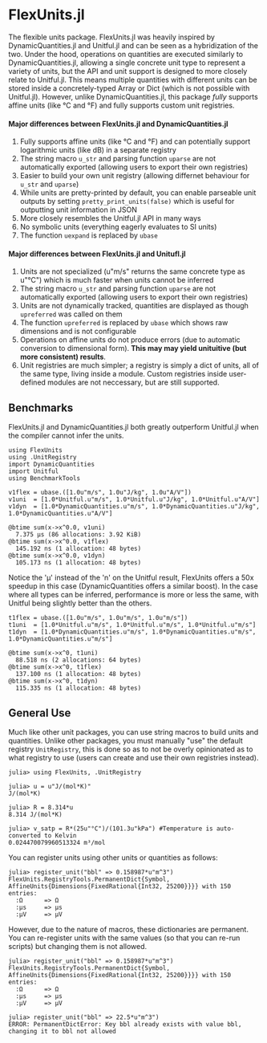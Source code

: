 # FlexUnits.jl
The flexible units package. FlexUnits.jl was heavily inspired by DynamicQuantities.jl and Unitful.jl and can be seen as a hybridization of the two. Under the hood, operations on quantities are executed similarly to DynamicQuantities.jl, allowing a single concrete unit type to represent a variety of units, but the API and unit support is designed to more closely relate to Unitful.jl. This means multiple quantities with different units can be stored inside a concretely-typed Array or Dict (which is not possible with Unitful.jl). However, unlike DynamicQuantities.jl, this package *fully* supports affine units (like °C and °F) and fully supports custom unit registries.

#### Major differences between FlexUnits.jl and DynamicQuantities.jl
1. Fully supports affine units (like °C and °F) and can potentially support logarithmic units (like dB) in a separate registry
2. The string macro `u_str` and parsing function `uparse` are not automatically exported (allowing users to export their own registries)
3. Easier to build your own unit registry (allowing differnet behaviour for `u_str` and `uparse`)
4. While units are pretty-printed by default, you can enable parseable unit outputs by setting `pretty_print_units(false)` which is useful for outputting unit information in JSON
5. More closely resembles the Unitful.jl API in many ways
6. No symbolic units (everything eagerly evaluates to SI units)
7. The function `uexpand` is replaced by `ubase`

#### Major differences between FlexUnits.jl and Unitufl.jl
1. Units are not specialized (u"m/s" returns the same concrete type as u"°C") which is much faster when units cannot be inferred
2. The string macro `u_str` and parsing function `uparse` are not automatically exported (allowing users to export their own registries)
3. Units are not dynamically tracked, quantities are displayed as though `upreferred` was called on them
4. The function `upreferred` is replaced by `ubase` which shows raw dimensions and is not configurable
5. Operations on affine units do not produce errors (due to automatic conversion to dimensional form). **This may may yield unituitive (but more consistent) results**.
6. Unit registries are much simpler; a registry is simply a dict of units, all of the same type, living inside a module. Custom registries inside user-defined modules are not neccessary, but are still supported.


## Benchmarks
FlexUnits.jl and DynamicQuantities.jl both greatly outperform Unitful.jl when the compiler cannot infer the units.
```
using FlexUnits
using .UnitRegistry
import DynamicQuantities
import Unitful
using BenchmarkTools

v1flex = ubase.([1.0u"m/s", 1.0u"J/kg", 1.0u"A/V"])
v1uni  = [1.0*Unitful.u"m/s", 1.0*Unitful.u"J/kg", 1.0*Unitful.u"A/V"]
v1dyn  = [1.0*DynamicQuantities.u"m/s", 1.0*DynamicQuantities.u"J/kg", 1.0*DynamicQuantities.u"A/V"]

@btime sum(x->x^0.0, v1uni)
  7.375 μs (86 allocations: 3.92 KiB)
@btime sum(x->x^0.0, v1flex)
  145.192 ns (1 allocation: 48 bytes)
@btime sum(x->x^0.0, v1dyn)
  105.173 ns (1 allocation: 48 bytes)
```
Notice the 'μ' instead of the 'n' on the Unitful result, FlexUnits offers a 50x speedup in this case (DynamicQuantities offers a similar boost). In the case where all types can be inferred, performance is more or less the same, with Unitful being slightly better than the others.
```
t1flex = ubase.([1.0u"m/s", 1.0u"m/s", 1.0u"m/s"])
t1uni  = [1.0*Unitful.u"m/s", 1.0*Unitful.u"m/s", 1.0*Unitful.u"m/s"]
t1dyn  = [1.0*DynamicQuantities.u"m/s", 1.0*DynamicQuantities.u"m/s", 1.0*DynamicQuantities.u"m/s"]

@btime sum(x->x^0, t1uni)
  88.518 ns (2 allocations: 64 bytes)
@btime sum(x->x^0, t1flex)
  137.100 ns (1 allocation: 48 bytes)
@btime sum(x->x^0, t1dyn)
  115.335 ns (1 allocation: 48 bytes)
```

## General Use
Much like other unit packages, you can use string macros to build units and quantities. Unlike other packages, you must manually "use" the default registry `UnitRegistry`, this is done so as to not be overly opinionated as to what registry to use (users can create and use their own registries instead).
```
julia> using FlexUnits, .UnitRegistry

julia> u = u"J/(mol*K)"
J/(mol*K)

julia> R = 8.314*u
8.314 J/(mol*K)

julia> v_satp = R*(25u"°C")/(101.3u"kPa") #Temperature is auto-converted to Kelvin
0.024470079960513324 m³/mol
```
You can register units using other units or quantities as follows:
```
julia> register_unit("bbl" => 0.158987*u"m^3")
FlexUnits.RegistryTools.PermanentDict{Symbol, AffineUnits{Dimensions{FixedRational{Int32, 25200}}}} with 150 entries:
  :Ω      => Ω
  :μs     => μs
  :μV     => μV
```
However, due to the nature of macros, these dictionaries are permanent. You can re-register units with the same values (so that you can re-run scripts) but changing them is not allowed.
```
julia> register_unit("bbl" => 0.158987*u"m^3")
FlexUnits.RegistryTools.PermanentDict{Symbol, AffineUnits{Dimensions{FixedRational{Int32, 25200}}}} with 150 entries:
  :Ω      => Ω
  :μs     => μs
  :μV     => μV

julia> register_unit("bbl" => 22.5*u"m^3")
ERROR: PermanentDictError: Key bbl already exists with value bbl, changing it to bbl not allowed
```
